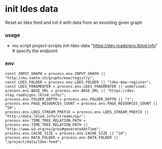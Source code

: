 # init ldes data

Reset an ldes feed and init it with data from an exsisting given graph

### usage

- mu script project-scripts init-ldes-data "https://dev.roadsigns.lblod.info" # specify the endpoint

### env

```
const INPUT_GRAPH = process.env.INPUT_GRAPH || "http://mu.semte.ch/graphs/mow/registry";
const LDES_FOLDER = process.env.LDES_FOLDER || "ldes-mow-register";
const LDES_FRAGMENTER = process.env.LDES_FRAGMENTER || undefined;
process.env.BASE_URL = process.env.BASE_URL || "https://dev-vlag.roadsigns.lblod.info/";
process.env.FOLDER_DEPTH = process.env.FOLDER_DEPTH || "1";
process.env.PAGE_RESOURCES_COUNT = process.env.PAGE_RESOURCES_COUNT || "50";
process.env.LDES_STREAM_PREFIX = process.env.LDES_STREAM_PREFIX || "http://data.lblod.info/streams/op/";
process.env.TIME_TREE_RELATION_PATH = process.env.TIME_TREE_RELATION_PATH || "http://www.w3.org/ns/prov#generatedAtTime";
process.env.CACHE_SIZE = process.env.CACHE_SIZE || "10";
process.env.DATA_FOLDER = process.env.DATA_FOLDER || "/project/data/ldes-feed";
```
